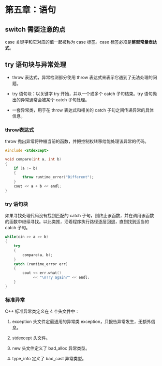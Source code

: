 # 第五章：语句  

## switch 需要注意的点

case 关键字和它对应的值一起被称为 case 标签。case 标签必须是**整型常量表达式**。

## try 语句块与异常处理  

* throw 表达式，异常检测部分使用 throw 表达式来表示它遇到了无法处理的问题。  

* try 语句块：以关键字 try 开始，并以一个或多个 catch 子句结束。try 语句抛出的异常通常会被某个 catch 子句处理。

* 一套异常类，用于在 throw 表达式和相关的 catch 子句之间传递异常的具体信息。  

### throw表达式  

throw 抛出异常将种植当前的函数，并把控制权转移给能处理该异常的代码。

```c++
#include <stdexcept>

void compare(int a, int b)
{
    if (a != b)
    {
        throw runtime_error("Different");
    }
    cout << a + b << endl;
}
```

### try 语句块  

如果寻找处理代码没有找到匹配的 catch 子句，则终止该函数，并在调用该函数的函数中继续寻找。以此类推，沿着程序执行路径逐层回退，直到找到适当的 catch 子句。

```c++
while(cin >> a >> b)
{
    try
    {
        compare(a, b);
    }
    catch (runtime_error err)
    {
        cout << err.what()
             << "\nTry again?" << endl;
    }
}
```

### 标准异常

C++ 标准异常类定义在 4 个头文件中：  

1. exception 头文件定最通用的异常类 exception，只报告异常发生，无额外信息。  

2. stdexcept 头文件。

3. new 头文件定义了 bad_alloc 异常类型。  

4. type_info 定义了 bad_cast 异常类型。

